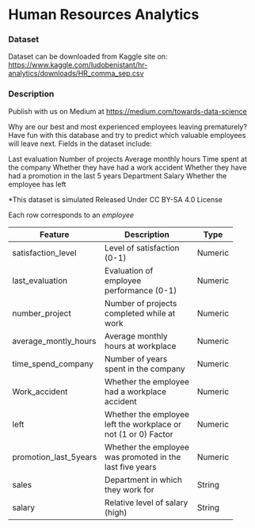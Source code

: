 Human Resources Analytics
================

### Dataset

Dataset can be downloaded from Kaggle site on: <https://www.kaggle.com/ludobenistant/hr-analytics/downloads/HR_comma_sep.csv>

### Description

Publish with us on Medium at <https://medium.com/towards-data-science>

Why are our best and most experienced employees leaving prematurely? Have fun with this database and try to predict which valuable employees will leave next. Fields in the dataset include:

Last evaluation Number of projects Average monthly hours Time spent at the company Whether they have had a work accident Whether they have had a promotion in the last 5 years Department Salary Whether the employee has left

\*This dataset is simulated Released Under CC BY-SA 4.0 License

Each row corresponds to an *employee*

<table style="width:90%;">
<colgroup>
<col width="12%" />
<col width="63%" />
<col width="13%" />
</colgroup>
<thead>
<tr class="header">
<th>Feature</th>
<th>Description</th>
<th>Type</th>
</tr>
</thead>
<tbody>
<tr class="odd">
<td>satisfaction_level</td>
<td>Level of satisfaction (0-1)</td>
<td>Numeric</td>
</tr>
<tr class="even">
<td>last_evaluation</td>
<td>Evaluation of employee performance (0-1)</td>
<td>Numeric</td>
</tr>
<tr class="odd">
<td>number_project</td>
<td>Number of projects completed while at work</td>
<td>Numeric</td>
</tr>
<tr class="even">
<td>average_montly_hours</td>
<td>Average monthly hours at workplace</td>
<td>Numeric</td>
</tr>
<tr class="odd">
<td>time_spend_company</td>
<td>Number of years spent in the company</td>
<td>Numeric</td>
</tr>
<tr class="even">
<td>Work_accident</td>
<td>Whether the employee had a workplace accident</td>
<td>Numeric</td>
</tr>
<tr class="odd">
<td>left</td>
<td>Whether the employee left the workplace or not (1 or 0) Factor</td>
<td>Numeric</td>
</tr>
<tr class="even">
<td>promotion_last_5years</td>
<td>Whether the employee was promoted in the last five years</td>
<td>Numeric</td>
</tr>
<tr class="odd">
<td>sales</td>
<td>Department in which they work for</td>
<td>String</td>
</tr>
<tr class="even">
<td>salary</td>
<td>Relative level of salary (high)</td>
<td>String</td>
</tr>
</tbody>
</table>
